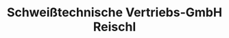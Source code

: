 ---
title: "Schweißtechnische Vertriebs-GmbH Reischl"
url: /oderding/schweisstechnische-vertriebs-gmbh-reischl/
shop: Großhandel
---